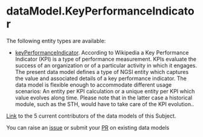 # dataModel.KeyPerformanceIndicator


The following entity types are available:
- [keyPerformanceIndicator](https://github.com/smart-data-models/dataModel.KeyPerformanceIndicator/blob/master/keyPerformanceIndicator/README.md). According to Wikipedia a Key Performance Indicator (KPI) is a type of performance measurement. KPIs evaluate the success of an organization or of a particular activity in which it engages. The present data model defines a type of NGSI entity which captures the value and associated details of a key performance indicator. The data model is flexible enough to accommodate different usage scenarios: An entity per KPI calculation or a unique entity per KPI which value evolves along time. Please note that in the latter case a historical module, such as the STH, would have to take care of the KPI evolution..



[Link](https://github.com/smart-data-models/dataModel.KeyPerformanceIndicator/blob/master/CONTRIBUTORS.yaml) to the 5 current contributors of the data models of this Subject.

You can raise an [issue](https://github.com/smart-data-models/dataModel.KeyPerformanceIndicator/issues) or submit your [PR](https://github.com/smart-data-models/dataModel.KeyPerformanceIndicator/pulls) on existing data models


